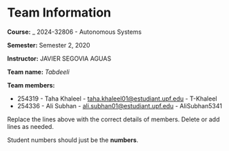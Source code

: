 # Team Information

**Course:** _ 2024-32806 - Autonomous Systems

**Semester:** Semester 2, 2020

**Instructor:** JAVIER SEGOVIA AGUAS

**Team name:** _Tabdeeli_

**Team members:**

* 254319 - Taha Khaleel - taha.khaleel01@estudiant.upf.edu - T-Khaleel
* 254336 - Ali Subhan - ali.subhan01@estudiant.upf.edu - AliSubhan5341

Replace the lines above with the correct details of members. Delete or add lines as needed.

Student numbers should just be the **numbers**.